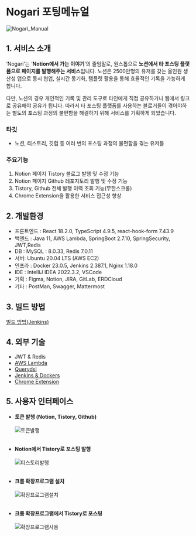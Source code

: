# Nogari 포팅메뉴얼

![Nogari_Manual](/uploads/b8c02505c0a89f80f8641a49159bead0/Nogari_Manual.png)

## 1. 서비스 소개

‘Nogari’는 ‘**Notion에서 가는 이야기**’의 줄임말로, 원스톱으로 **노션에서 타 포스팅 플랫폼으로 페이지를 발행해주는 서비스**입니다. 노션은 2500만명의 유저를 갖는 올인원 생산성 앱으로 동시 협업, 실시간 동기화, 탬플릿 활용을 통해 효율적인 기록을 가능하게 합니다. 

다만, 노션의 경우 개인적인 기록 및 관리 도구로 타인에게 직접 공유하거나 웹에서 링크로 공유해야 공유가 됩니다. 따라서 타 포스팅 플랫폼를 사용하는 블로거들이 겪어야하는 별도의 포스팅 과정의 불편함을 해결하기 위해 서비스를 기획하게 되었습니다. 

### 타깃

- 노션, 티스토리, 깃헙 등 여러 번의 포스팅 과정의 불편함을 겪는 유저들  

### 주요기능

1. Notion 페이지 Tistory 블로그 발행 및 수정 기능
2. Notion 페이지 Github 레포지토리 발행 및 수정 기능
3. Tistory, Github 전체 발행 이력 조회 기능(무한스크롤)
4. Chrome Extension을 활용한 서비스 접근성 향상

## 2. 개발환경

- 프론트엔드 : React 18.2.0, TypeScript 4.9.5, react-hook-form 7.43.9
- 백엔드 : Java 11, AWS Lambda, SpringBoot 2.7.10, SpringSecurity, JWT,Redis
- DB : MySQL : 8.0.33, Redis 7.0.11
- 서버: Ubuntu 20.04 LTS (AWS EC2)
- 인프라 : Docker 23.0.5, Jenkins 2.387.1, Nginx 1.18.0
- IDE : IntelliJ IDEA 2022.3.2, VSCode
- 기획 : Figma, Notion, JIRA, GitLab, ERDCloud
- 기타 : PostMan, Swagger, Mattermost

## 3. 빌드 방법

[빌드 방법(Jenkins)](https://www.notion.so/Jenkins-b306348c288f4a6589750a56bdc3f423)

## 4. 외부 기술

- JWT & Redis
- [AWS Lambda](https://www.notion.so/AWS-Lambda-733190948f3f4a4bbb96c65d543396bc)
- [Querydsl ](https://www.notion.so/Querydsl-559a247757f34284ad839c1d5ddb8835)
- [Jenkins & Dockers](https://www.notion.so/Jenkins-Dockers-72ce8fe0e808414380da8c519af2d0bc)
- [Chrome Extension](https://www.notion.so/Chrome-Extension-e52987440b7d44648e30df635dac8352)

## 5. 사용자 인터페이스

- <b>토큰 발행 (Notion, Tistory, Github)</b><br/>  
![토큰발행](/uploads/0428cea96b6c85ad44d1cb53312850de/토큰발행.gif)<br/><br/>   

- <b>Notion에서 Tistory로 포스팅 발행</b><br/>  
![티스토리발행](/uploads/4c89fa5762993bfe0ed9056a5d99e949/티스토리발행.gif)<br/><br/>   

- <b>크롬 확장프로그램 설치</b><br/>    
![확장프로그램설치](/uploads/81eca24ddafd108246bf607f7462f609/확장프로그램설치.gif)<br/><br/>    

- <b>크롬 확장프로그램에서 Tistory로 포스팅</b><br/>  
![확장프로그램사용](/uploads/9c4319c3e6405e44ced08b06687e805b/확장프로그램사용.gif)<br/><br/>    




